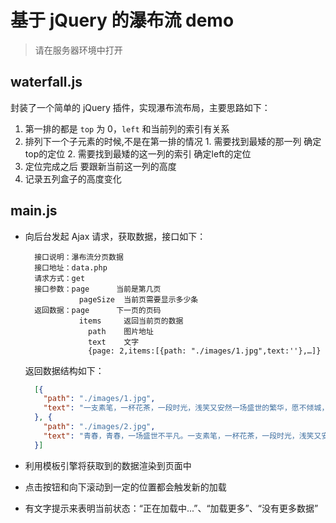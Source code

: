 # 基于 jQuery 的瀑布流 demo

> 请在服务器环境中打开

## waterfall.js

封装了一个简单的 jQuery 插件，实现瀑布流布局，主要思路如下：

  1. 第一排的都是 `top` 为 0，`left` 和当前列的索引有关系
  2. 排列下一个子元素的时候,不是在第一排的情况
    1. 需要找到最矮的那一列  确定top的定位
    2. 需要找到最矮的这一列的索引  确定left的定位
  3. 定位完成之后 要跟新当前这一列的高度
  4. 记录五列盒子的高度变化

## main.js

- 向后台发起 Ajax 请求，获取数据，接口如下：

  ```
    接口说明：瀑布流分页数据
    接口地址：data.php
    请求方式：get
    接口参数：page      当前是第几页    
              pageSize  当前页需要显示多少条
    返回数据：page      下一页的页码
              items     返回当前页的数据
                path    图片地址
                text    文字
                {page: 2,items:[{path: "./images/1.jpg",text:''},…]}
  ```
  
  返回数据结构如下：

  ```json
    [{
      "path": "./images/1.jpg",
      "text": "一支素笔，一杯花茶，一段时光，浅笑又安然一场盛世的繁华，愿不倾城，不倾国，只倾我所有。只为过简单安稳的生活，单纯不平凡。一支素笔，一杯花茶，一段时光，浅笑又安然。早安！"
    }, {
      "path": "./images/2.jpg",
      "text": "青春，青春，一场盛世不平凡。一支素笔，一杯花茶，一段时光，浅笑又安然一场盛世的繁华，愿不倾城，不倾国，只倾我所有。只为过简单安稳的生活，单纯不平凡。一支素笔，一杯花茶，一段时光，浅笑又安然。早安！"
    }]
  ```

- 利用模板引擎将获取到的数据渲染到页面中

- 点击按钮和向下滚动到一定的位置都会触发新的加载

- 有文字提示来表明当前状态：“正在加载中...”、“加载更多”、“没有更多数据”
